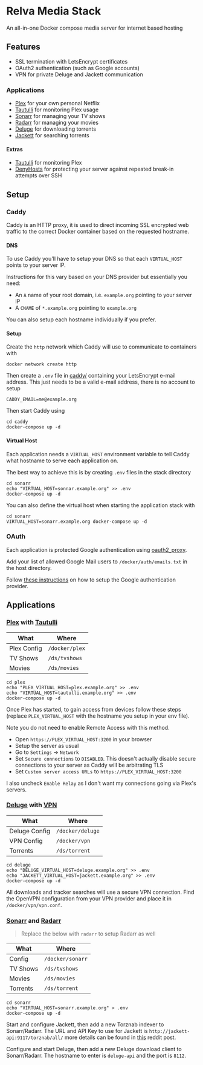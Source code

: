 # Relva Media Stack

An all-in-one Docker compose media server for internet based hosting

## Features

  - SSL termination with LetsEncrypt certificates
  - OAuth2 authentication (such as Google accounts)
  - VPN for private Deluge and Jackett communication
  

### Applications

  - [Plex](https://hub.docker.com/r/plexinc/pms-docker/) for your own personal Netflix
  - [Tautulli](https://hub.docker.com/r/linuxserver/tautulli/) for monitoring Plex usage
  - [Sonarr](#sonarr-and-radarr) for managing your TV shows
  - [Radarr](#sonarr-and-radarr) for managing your movies
  - [Deluge](https://hub.docker.com/r/linuxserver/deluge/) for downloading torrents
  - [Jackett](https://hub.docker.com/r/linuxserver/jackett/) for searching torrents
  
#### Extras

  - [Tautulli](https://hub.docker.com/r/linuxserver/tautulli/) for monitoring Plex
  - [DenyHosts](http://denyhosts.sourceforge.net/) for protecting your server against repeated break-in attempts over SSH


## Setup

### Caddy

Caddy is an HTTP proxy, it is used to direct incoming SSL encrypted web traffic to the correct Docker container based on the requested hostname.

#### DNS

To use Caddy you'll have to setup your DNS so that each `VIRTUAL_HOST` points to your server IP. 

Instructions for this vary based on your DNS provider but essentially you need:
  - An `A` name of your root domain, i.e. `example.org` pointing to your server IP
  - A `CNAME` of `*.example.org` pointing to `example.org`
  
You can also setup each hostname individually if you prefer.

#### Setup

Create the `http` network which Caddy will use to communicate to containers with

```
docker network create http
```

Then create a `.env` file in [caddy/](caddy/) containing your LetsEncrypt e-mail address. This just needs to be a valid e-mail address, there is no account to setup

```
CADDY_EMAIL=me@example.org
```

Then start Caddy using

```
cd caddy
docker-compose up -d
```

#### Virtual Host

Each application needs a `VIRTUAL_HOST` environment variable to tell Caddy what hostname to serve each application on.

The best way to achieve this is by creating `.env` files in the stack directory

```
cd sonarr
echo "VIRTUAL_HOST=sonnar.example.org" >> .env
docker-compose up -d
```

You can also define the virtual host when starting the application stack with

```
cd sonarr
VIRTUAL_HOST=sonarr.example.org docker-compose up -d
```

### OAuth

Each application is protected Google authentication using [oauth2_proxy](https://github.com/pusher/oauth2_proxy).

Add your list of allowed Google Mail users to `/docker/auth/emails.txt` in the host directory. 

Follow [these instructions](https://pusher.github.io/oauth2_proxy/auth-configuration#google-auth-provider) on how to setup the Google authentication provider.

## Applications

### [Plex](https://hub.docker.com/r/plexinc/pms-docker/) with [Tautulli](https://hub.docker.com/r/tautulli/tautulli/)

| What | Where |
| ---- | ----- |
| Plex Config | `/docker/plex` |
| TV Shows | `/ds/tvshows` |
| Movies | `/ds/movies` |

```
cd plex
echo "PLEX_VIRTUAL_HOST=plex.example.org" >> .env
echo "VIRTUAL_HOST=tautulli.example.org" >> .env
docker-compose up -d
```

Once Plex has started, to gain access from devices follow these steps (replace `PLEX_VIRTUAL_HOST` with the hostname you setup in your env file).

Note you do not need to enable Remote Access with this method.

  - Open `https://PLEX_VIRTUAL_HOST:3200` in your browser
  - Setup the server as usual
  - Go to `Settings` -> `Network`
  - Set `Secure connections` to `DISABLED`. This doesn't actually disable secure connections to your server as Caddy will be arbitrating TLS
  - Set `Custom server access URLs` to `https://PLEX_VIRTUAL_HOST:3200`

I also uncheck `Enable Relay` as I don't want my connections going via Plex's servers.

### [Deluge](https://hub.docker.com/r/linuxserver/deluge/) with [VPN](https://hub.docker.com/r/dperson/openvpn-client/)

| What | Where |
| ---- | ----- |
| Deluge Config | `/docker/deluge` |
| VPN Config | `/docker/vpn` |
| Torrents | `/ds/torrent` |

```
cd deluge
echo "DELUGE_VIRTUAL_HOST=deluge.example.org" >> .env
echo "JACKETT_VIRTUAL_HOST=jackett.example.org" >> .env
docker-compose up -d
```

All downloads and tracker searches will use a secure VPN connection. Find the OpenVPN configuration from your VPN provider and place it in `/docker/vpn/vpn.conf`.

### [Sonarr](https://hub.docker.com/r/linuxserver/sonarr/) and [Radarr](https://hub.docker.com/r/linuxserver/radarr/)

> Replace the below with `radarr` to setup Radarr as well

| What | Where |
| ---- | ----- |
| Config | `/docker/sonarr` |
| TV Shows | `/ds/tvshows` |
| Movies | `/ds/movies` |
| Torrents | `/ds/torrent` |

```
cd sonarr
echo "VIRTUAL_HOST=sonarr.example.org" > .env
docker-compose up -d
```

Start and configure Jackett, then add a new Torznab indexer to Sonarr/Radarr. 
The URL and API Key to use for Jackett is `http://jackett-api:9117/torznab/all/` more details can be found in [this](https://www.reddit.com/r/PleX/comments/737foz/tip_if_you_use_jackett_for_indexers_you_can_set_a/) reddit post.

Configure and start Deluge, then add a new Deluge download client to Sonarr/Radarr.
The hostname to enter is `deluge-api` and the port is `8112`.
